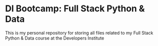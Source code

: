 <h1>DI Bootcamp: Full Stack Python & Data </h1>

This is my personal repository for storing all files related to my Full Stack Python & Data course at the Developers Institute
